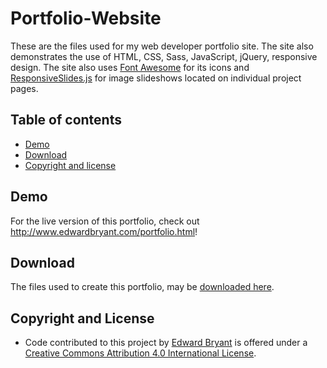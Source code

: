 # Portfolio-Website

These are the files used for my web developer portfolio site. The site also demonstrates the use of HTML, CSS, Sass, JavaScript, jQuery, responsive design. The site also uses [Font Awesome](http://fortawesome.github.io/Font-Awesome/) for its icons and [ResponsiveSlides.js](http://responsiveslides.com/) for image slideshows located on individual project pages. 

## Table of contents

- [Demo](#demo)
- [Download](#download)
- [Copyright and license](#copyright-and-license)

## Demo

For the live version of this portfolio, check out <http://www.edwardbryant.com/portfolio.html>!

## Download

The files used to create this portfolio, may be [downloaded here](https://github.com/edwardbryant/portfolio-website/archive/master.zip).

## Copyright and License

- Code contributed to this project by [Edward Bryant](http://www.edwardbryant.com) is offered under a [Creative Commons Attribution 4.0 International License](http://creativecommons.org/licenses/by/4.0/).
